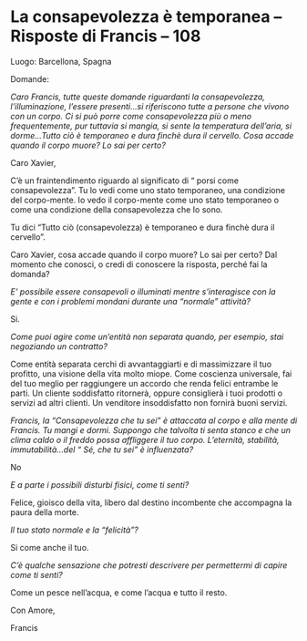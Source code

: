 # La consapevolezza è temporanea – Risposte di Francis – 108

Luogo: Barcellona, Spagna

Domande:

_Caro Francis, tutte queste domande riguardanti la consapevolezza, l’illuminazione, l’essere presenti…si riferiscono tutte a persone che vivono con un corpo. Ci si può porre come consapevolezza più o meno frequentemente, pur tuttavia si mangia, si sente la temperatura dell’aria, si dorme…Tutto ciò è temporaneo e dura finchè dura il cervello. Cosa accade quando il corpo muore? Lo sai per certo?_

Caro Xavier,

C’è un fraintendimento riguardo al significato di “ porsi come consapevolezza”. Tu lo vedi come uno stato temporaneo, una condizione del corpo-mente. Io vedo il corpo-mente come uno stato temporaneo o come una condizione della consapevolezza che Io sono.

Tu dici “Tutto ciò (consapevolezza) è temporaneo e dura finchè dura il cervello”.

Caro Xavier, cosa accade quando il corpo muore? Lo sai per certo? Dal momento che conosci, o credi di conoscere la risposta, perché fai la domanda?

_E’ possibile essere consapevoli o illuminati mentre s’interagisce con la gente e con i problemi mondani durante una “normale” attività?_

Si.

_Come puoi agire come un’entità non separata quando, per esempio, stai negoziando un contratto?_

Come entità separata cerchi di avvantaggiarti e di massimizzare il tuo profitto, una visione della vita molto miope. Come coscienza universale, fai del tuo meglio per raggiungere un accordo che renda felici entrambe le parti. Un cliente soddisfatto ritornerà, oppure consiglierà i tuoi prodotti o servizi ad altri clienti. Un venditore insoddisfatto non fornirà buoni servizi.

_Francis, la “Consapevolezza che tu sei” è attaccata al corpo e alla mente di Francis. Tu mangi e dormi. Suppongo che talvolta ti senta stanco e che un clima caldo o il freddo possa affliggere il tuo corpo. L’eternità, stabilità, immutabilità…del “ Sé, che tu sei” è influenzata?_

No

_E a parte i possibili disturbi fisici, come ti senti?_

Felice, gioisco della vita, libero dal destino incombente che accompagna la paura della morte.

_Il tuo stato normale e la “felicità”?_

Si come anche il tuo.

_C’è qualche sensazione che potresti descrivere per permettermi di capire come ti senti?_

Come un pesce nell’acqua, e come l’acqua e tutto il resto.

Con Amore,

Francis

